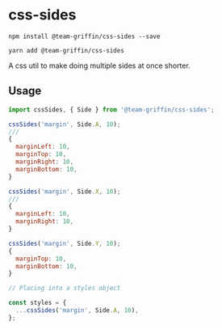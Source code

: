 # css-sides

`npm install @team-griffin/css-sides --save`

`yarn add @team-griffin/css-sides`

A css util to make doing multiple sides at once shorter.

## Usage

```jsx
import cssSides, { Side } from '@team-griffin/css-sides';

cssSides('margin', Side.A, 10);
///
{
  marginLeft: 10,
  marginTop: 10,
  marginRight: 10,
  marginBottom: 10,
}

cssSides('margin', Side.X, 10);
///
{
  marginLeft: 10,
  marginRight: 10,
}

cssSides('margin', Side.Y, 10);
{
  marginTop: 10,
  marginBottom: 10,
}

// Placing into a styles object

const styles = {
  ...cssSides('margin', Side.A, 10),
};
```